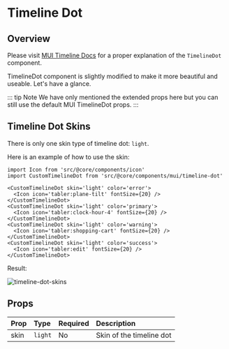 # Timeline Dot

## Overview

Please visit [MUI Timeline Docs](https://mui.com/material-ui/react-timeline/) for a proper explanation of the `TimelineDot` component.

TimelineDot component is slightly modified to make it more beautiful and useable. Let's have a glance.

::: tip Note
We have only mentioned the extended props here but you can still use the default MUI TimelineDot props.
:::

## Timeline Dot Skins

There is only one skin type of timeline dot: `light`.

Here is an example of how to use the skin:

```tsx
import Icon from 'src/@core/components/icon'
import CustomTimelineDot from 'src/@core/components/mui/timeline-dot'

<CustomTimelineDot skin='light' color='error'>
  <Icon icon='tabler:plane-tilt' fontSize={20} />
</CustomTimelineDot>
<CustomTimelineDot skin='light' color='primary'>
  <Icon icon='tabler:clock-hour-4' fontSize={20} />
</CustomTimelineDot>
<CustomTimelineDot skin='light' color='warning'>
  <Icon icon='tabler:shopping-cart' fontSize={20} />
</CustomTimelineDot>
<CustomTimelineDot skin='light' color='success'>
  <Icon icon='tabler:edit' fontSize={20} />
</CustomTimelineDot>
```

Result:

<img alt='timeline-dot-skins' class='medium-zoom' :src="$withBase('/images/components/timeline-dot-skin.png')" />

## Props

| Prop | Type    | Required | Description              |
| :--- | :------ | :------- | :----------------------- |
| skin | `light` | No       | Skin of the timeline dot |
